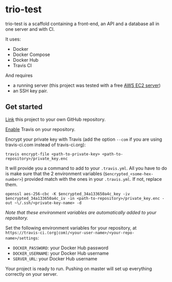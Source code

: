 # trio-test

trio-test is a scaffold containing a front-end, an API and a database all in one server and with CI.

It uses:
- Docker
- Docker Compose
- Docker Hub
- Travis CI

And requires
- a running server (this project was tested with a free [AWS EC2 server](https://docs.aws.amazon.com/AWSEC2/latest/UserGuide/concepts.html))
- an SSH key pair.

## Get started

[Link](https://git-scm.com/docs/git-remote) this project to your own GitHub repository.

[Enable](https://github.com/settings/installations/6075156?repository_ids=) Travis on your repository.

Encrypt your private key with Travis (add the option `--com` if you are using travis-ci.com instead of travis-ci.org):

```
travis encrypt-file <path-to-private-key> <path-to-repository>/private_key.enc
```

It will provide you a command to add to your `.travis.yml`. All you have to do is make sure that the 2 environment variables (`$encrypted_<some-hex-number>`) provided match with the ones in your `.travis.yml`. If not, replace them.

```
openssl aes-256-cbc -K $encrypted_34a133650a4c_key -iv $encrypted_34a133650a4c_iv -in <path-to-repository>/private_key.enc -out ~\/.ssh/<private-key-name> -d
```

*Note that these environment variables are automatically added to your repository.*

Set the following environment variables for your repository, at `https://travis-ci.(org|com)/<your-user-name>/<your-repo-name>/settings`:

- `DOCKER_PASSWORD`: your Docker Hub password
- `DOCKER_USERNAME`: your Docker Hub username
- `SERVER_URL`: your Docker Hub username

Your project is ready to run. Pushing on master will set up everything correctly on your server.